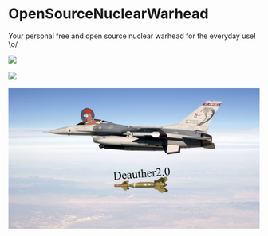 # OpenSourceNuclearWarhead
Your personal free and open source nuclear warhead for the everyday use! \o/

![](https://raw.githubusercontent.com/spacehuhn/OpenSourceNuclearWarhead/master/nukehuhn.jpg)

![](https://raw.githubusercontent.com/spacehuhn/OpenSourceNuclearWarhead/master/nukehuhn2.jpg)

<img src="space_bomb.png">

